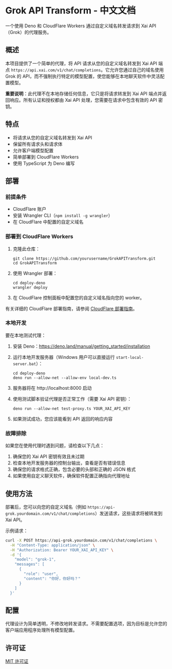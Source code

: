 # Grok API Transform - 中文文档

一个使用 Deno 和 CloudFlare Workers 通过自定义域名转发请求到 Xai API（Grok）的代理服务。

## 概述

本项目提供了一个简单的代理，将 API 请求从您的自定义域名转发到 Xai API 端点 `https://api.xai.com/v1/chat/completions`。它允许您通过自己的域名使用 Grok 的 API，而不强制执行特定的模型配置，使您能够在本地聊天软件中灵活配置模型。

**重要说明**：此代理不在本地存储任何信息，它只是将请求转发到 Xai API 端点并返回响应。所有认证和授权都由 Xai API 处理，您需要在请求中包含有效的 API 密钥。

## 特点

- 将请求从您的自定义域名转发到 Xai API
- 保留所有请求头和请求体
- 允许客户端模型配置
- 简单部署到 CloudFlare Workers
- 使用 TypeScript 为 Deno 编写

## 部署

### 前提条件

- CloudFlare 账户
- 安装 Wrangler CLI（`npm install -g wrangler`）
- 在 CloudFlare 中配置的自定义域名

### 部署到 CloudFlare Workers

1. 克隆此仓库：
   ```
   git clone https://github.com/yourusername/GrokAPITransform.git
   cd GrokAPITransform
   ```

2. 使用 Wrangler 部署：
   ```
   cd deploy-deno
   wrangler deploy
   ```

3. 在 CloudFlare 控制面板中配置您的自定义域名指向您的 worker。

有关详细的 CloudFlare 部署指南，请参阅 [CloudFlare 部署指南](./CLOUDFLARE-DEPLOYMENT.md)。

### 本地开发

要在本地测试代理：

1. 安装 Deno：https://deno.land/manual/getting_started/installation

2. 运行本地开发服务器（Windows 用户可以直接运行 `start-local-server.bat`）：
   ```
   cd deploy-deno
   deno run --allow-net --allow-env local-dev.ts
   ```

3. 服务器将在 http://localhost:8000 启动

4. 使用测试脚本验证代理是否正常工作（需要 Xai API 密钥）：
   ```
   deno run --allow-net test-proxy.ts YOUR_XAI_API_KEY
   ```

5. 如果测试成功，您应该能看到 API 返回的响应内容

### 故障排除

如果您在使用代理时遇到问题，请检查以下几点：

1. 确保您的 Xai API 密钥有效且未过期
2. 检查本地开发服务器的控制台输出，查看是否有错误信息
3. 确保您的请求格式正确，包含必要的头部和正确的 JSON 格式
4. 如果使用自定义聊天软件，确保软件配置正确指向代理地址

## 使用方法

部署后，您可以向您的自定义域名（例如 `https://api-grok.yourdomain.com/v1/chat/completions`）发送请求，这些请求将被转发到 Xai API。

示例请求：

```bash
curl -X POST https://api-grok.yourdomain.com/v1/chat/completions \
  -H "Content-Type: application/json" \
  -H "Authorization: Bearer YOUR_XAI_API_KEY" \
  -d '{
    "model": "grok-1",
    "messages": [
      {
        "role": "user",
        "content": "你好，你好吗？"
      }
    ]
  }'
```

## 配置

代理设计为简单透明，不修改地转发请求。不需要配置选项，因为目标是允许您的客户端应用程序处理所有模型配置。

## 许可证

[MIT 许可证](../LICENSE)

